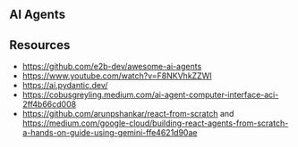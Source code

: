 ## AI Agents




## Resources
- https://github.com/e2b-dev/awesome-ai-agents
- https://www.youtube.com/watch?v=F8NKVhkZZWI
- https://ai.pydantic.dev/
- https://cobusgreyling.medium.com/ai-agent-computer-interface-aci-2ff4b66cd008
- https://github.com/arunpshankar/react-from-scratch and https://medium.com/google-cloud/building-react-agents-from-scratch-a-hands-on-guide-using-gemini-ffe4621d90ae

